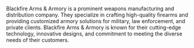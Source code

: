Blackfire Arms & Armory is a prominent weapons manufacturing and distribution company. They specialize in crafting high-quality firearms and providing customized armory solutions for military, law enforcement, and private clients. Blackfire Arms & Armory is known for their cutting-edge technology, innovative designs, and commitment to meeting the diverse needs of their customers.